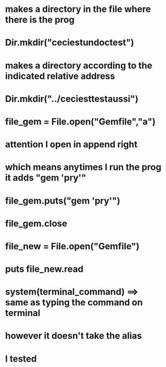 # makes a directory in the file where there is the prog
# Dir.mkdir("ceciestundoctest")



# makes a directory according to the indicated relative address
# Dir.mkdir("../ceciesttestaussi")


# file_gem = File.open("Gemfile","a")
# attention I open in append right
# which means anytimes I run the prog it adds "gem 'pry'"
# file_gem.puts("gem 'pry'")
# file_gem.close
# file_new = File.open("Gemfile")
# puts file_new.read

# system(terminal_command) ==> same as typing the command on terminal
# however it doesn't take the alias
# I tested
